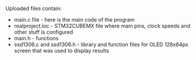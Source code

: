 Uploaded files contain:
* main.c file - here is the main code of the program
* realproject.ioc - STM32CUBEMX file where main pins, clock speeds and other stuff is configured
* main.h - functions
* ssd1306.c and ssd1306.h - library and function files for OLED 128x64px screen that was used to display results
